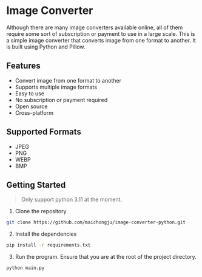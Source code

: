 # Image Converter

Although there are many image converters available online, all of them require some sort of subscription or payment to use in a large scale. This is a simple image converter that converts image from one format to another. It is built using Python and Pillow.

## Features
- Convert image from one format to another
- Supports multiple image formats
- Easy to use
- No subscription or payment required
- Open source
- Cross-platform

## Supported Formats
- JPEG
- PNG
- WEBP
- BMP

## Getting Started

> Only support python 3.11 at the moment.
1. Clone the repository
```bash
git clone https://github.com/maichongju/image-converter-python.git
```
2. Install the dependencies
```bash
pip install -r requirements.txt
```
3. Run the program. Ensure that you are at the root of the project directory. 
```bash
python main.py
```
